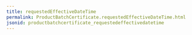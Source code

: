 ```yaml
---
title: requestedEffectiveDateTime
permalink: ProductBatchCertificate.requestedEffectiveDateTime.html
jsonid: productbatchcertificate_requestedeffectivedatetime
---
```

